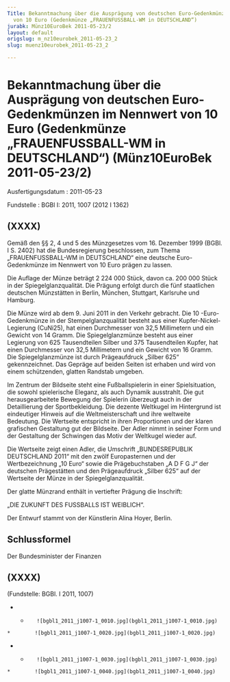 ```yaml
---
Title: Bekanntmachung über die Ausprägung von deutschen Euro-Gedenkmünzen im Nennwert
  von 10 Euro (Gedenkmünze „FRAUENFUSSBALL-WM in DEUTSCHLAND“)
jurabk: Münz10EuroBek 2011-05-23/2
layout: default
origslug: m_nz10eurobek_2011-05-23_2
slug: muenz10eurobek_2011-05-23_2

---
```


# Bekanntmachung über die Ausprägung von deutschen Euro-Gedenkmünzen im Nennwert von 10 Euro (Gedenkmünze „FRAUENFUSSBALL-WM in DEUTSCHLAND“) (Münz10EuroBek 2011-05-23/2)

Ausfertigungsdatum
:   2011-05-23

Fundstelle
:   BGBl I: 2011, 1007 (2012 I 1362)

## (XXXX)

Gemäß den §§ 2, 4 und 5 des Münzgesetzes vom 16. Dezember 1999 (BGBl.
I S. 2402) hat die Bundesregierung beschlossen, zum Thema
„FRAUENFUSSBALL-WM in DEUTSCHLAND“ eine deutsche Euro-Gedenkmünze im
Nennwert von 10 Euro prägen zu lassen.

Die Auflage der Münze beträgt 2 224 000 Stück, davon ca. 200 000 Stück
in der Spiegelglanzqualität. Die Prägung erfolgt durch die fünf
staatlichen deutschen Münzstätten in Berlin, München, Stuttgart,
Karlsruhe und Hamburg.

Die Münze wird ab dem 9. Juni 2011 in den Verkehr gebracht. Die 10
-Euro-Gedenkmünze in der Stempelglanzqualität besteht aus einer
Kupfer-Nickel-Legierung (CuNi25), hat einen Durchmesser von 32,5
Millimetern und ein Gewicht von 14 Gramm. Die Spiegelglanzmünze
besteht aus einer Legierung von 625 Tausendteilen Silber und 375
Tausendteilen Kupfer, hat einen Durchmesser von 32,5 Millimetern und
ein Gewicht von 16 Gramm. Die Spiegelglanzmünze ist durch
Prägeaufdruck „Silber 625“ gekennzeichnet. Das Gepräge auf beiden
Seiten ist erhaben und wird von einem schützenden, glatten Randstab
umgeben.

Im Zentrum der Bildseite steht eine Fußballspielerin in einer
Spielsituation, die sowohl spielerische Eleganz, als auch Dynamik
ausstrahlt. Die gut herausgearbeitete Bewegung der Spielerin überzeugt
auch in der Detaillierung der Sportbekleidung. Die dezente Weltkugel
im Hintergrund ist eindeutiger Hinweis auf die Weltmeisterschaft und
ihre weltweite Bedeutung. Die Wertseite entspricht in ihren
Proportionen und der klaren grafischen Gestaltung gut der Bildseite.
Der Adler nimmt in seiner Form und der Gestaltung der Schwingen das
Motiv der Weltkugel wieder auf.

Die Wertseite zeigt einen Adler, die Umschrift „BUNDESREPUBLIK
DEUTSCHLAND 2011“ mit den zwölf Europasternen und der Wertbezeichnung
„10 Euro“ sowie die Prägebuchstaben „A D F G J“ der deutschen
Prägestätten und den Prägeaufdruck „Silber 625“ auf der Wertseite der
Münze in der Spiegelglanzqualität.

Der glatte Münzrand enthält in vertiefter Prägung die Inschrift:

„DIE ZUKUNFT DES FUSSBALLS IST WEIBLICH“.

Der Entwurf stammt von der Künstlerin Alina Hoyer, Berlin.

## Schlussformel

Der Bundesminister der Finanzen

## (XXXX)

(Fundstelle: BGBl. I 2011, 1007)


*    *        ![bgbl1_2011_j1007-1_0010.jpg](bgbl1_2011_j1007-1_0010.jpg)
    *        ![bgbl1_2011_j1007-1_0020.jpg](bgbl1_2011_j1007-1_0020.jpg)

*    *        ![bgbl1_2011_j1007-1_0030.jpg](bgbl1_2011_j1007-1_0030.jpg)
    *        ![bgbl1_2011_j1007-1_0040.jpg](bgbl1_2011_j1007-1_0040.jpg)


